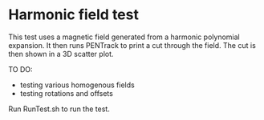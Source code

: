 Harmonic field test
=============

This test uses a magnetic field generated from a harmonic polynomial expansion.
It then runs PENTrack to print a cut through the field.
The cut is then shown in a 3D scatter plot.

TO DO: 
- testing various homogenous fields
- testing rotations and offsets

Run RunTest.sh to run the test.
